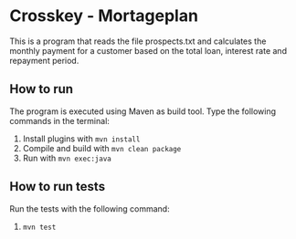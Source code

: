 # Crosskey - Mortageplan
This is a program that reads the file prospects.txt and calculates the monthly payment for a customer based on the
total loan, interest rate and repayment period.

## How to run
The program is executed using Maven as build tool. Type the following commands in the terminal:

1. Install plugins with `mvn install`
2. Compile and build with `mvn clean package`
3. Run with `mvn exec:java`

## How to run tests
Run the tests with the following command:
1. `mvn test`
